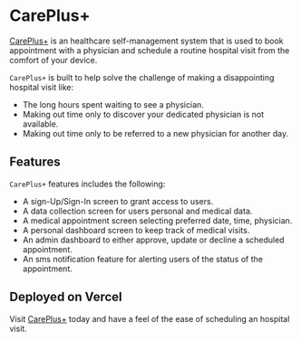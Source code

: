 # CarePlus+

[CarePlus+](https://care-plus-pi.vercel.app) is an healthcare self-management system that is used to book appointment with a physician and schedule a routine hospital visit from the comfort of your device.

`CarePlus+` is built to help solve the challenge of making a disappointing hospital visit like:

- The long hours spent waiting to see a physician.
- Making out time only to discover your dedicated physician is not available.
- Making out time only to be referred to a new physician for another day.

## Features

`CarePlus+` features includes the following:

- A sign-Up/Sign-In screen to grant access to users.
- A data collection screen for users personal and medical data.
- A medical appointment screen selecting preferred date, time, physician.
- A personal dashboard screen to keep track of medical visits.
- An admin dashboard to either approve, update or decline a scheduled appointment.
- An sms notification feature for alerting users of the status of the appointment.

## Deployed on Vercel

Visit [CarePlus+](https://care-plus-pi.vercel.app) today and have a feel of the ease of scheduling an hospital visit.

